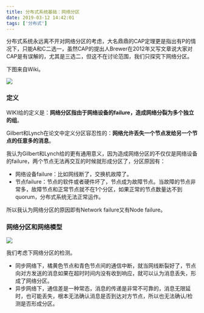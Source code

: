 ```yaml
---
title: 分布式系统基础：网络分区
date: 2019-03-12 14:42:01
tags: ['分布式']
---
```


分布式系统永远离不开对网络分区的考虑，大名鼎鼎的CAP定理更是指出有P的情况下，只能A和C二选一，虽然CAP的提出人Brewer在2012年又写文章说大家对CAP是有误解的，尤其是三选二，但这不在讨论范围，我们只探究下网络分区。

下图来自Wiki。

![](http://img.lessisbetter.site/2019-03-Network_Partition_for_Optimization-2.png)

### 定义
WIKI给的定义是：**网络分区指由于网络设备的failure，造成网络分裂为多个独立的组**。

Gilbert和Lynch在论文中定义分区容忍性的：**网络允许丢失一个节点发给另一个节点的任意多的消息**。

我认为Gilbert和Lynch给的更有通用意义，因为造成网络分区的不仅仅是网络设备的failure，两个节点无法再交互的时候就形成分区了，分区原因有：
- 网络设备failure：比如网线断了，交换机故障了。
- 节点failure：节点的软件或者硬件坏了，节点成为故障节点。当故障的节点非常多，故障节点和正常节点就不在1个分区，如果正常的节点数量达不到quorum，分布式系统无法正常运作。


所以我认为网络分区的原因即有Network failure又有Node failure。

### 网络分区和网络模型

![](http://img.lessisbetter.site/2019-03-network-partion-1.jpg)

我们考虑下网络分区的检测。

- 同步网络下，橘黄色节点和青色节点间的通信中断，就当网线断裂好了，节点向对方发送的消息如果在超时时间内没有收到响应，就可以认为消息丢失，形成了网络分区。
- 异步网络下，通信差是一种常态，消息的传递是非常不可靠的，消息无限延时，也可能丢失，根本无法确认消息是否到达对方节点，所以也无法确认/检测是否形成分区。





